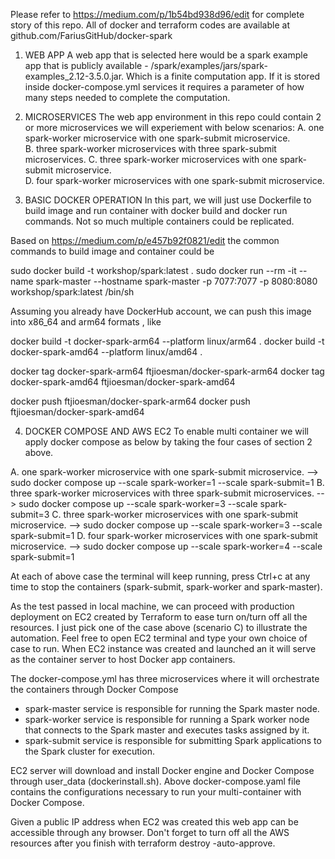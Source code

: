 Please refer to https://medium.com/p/1b54bd938d96/edit for complete story of this repo.
All of docker and terraform codes are available at github.com/FariusGitHub/docker-spark

1. WEB APP
A web app that is selected here would be a spark example app that is publicly available - /spark/examples/jars/spark-examples_2.12-3.5.0.jar.
Which is a finite computation app. If it is stored inside docker-compose.yml services it requires a parameter of how many steps needed to complete the computation.


2. MICROSERVICES
The web app environment in this repo could contain 2 or more microservices we will experiement with below scenarios: 
A.   one spark-worker microservice  with one   spark-submit microservice.   
B. three spark-worker microservices with three spark-submit microservices. 
C. three spark-worker microservices with one   spark-submit microservice.  
D.  four spark-worker microservices with one   spark-submit microservice.  


3. BASIC DOCKER OPERATION 
In this part, we will just use Dockerfile to build image and run container with docker build and docker run commands.
Not so much multiple containers could be replicated.

Based on https://medium.com/p/e457b92f0821/edit the common commands to build image and container could be

sudo docker build -t workshop/spark:latest .
sudo docker run --rm -it --name spark-master --hostname spark-master -p 7077:7077 -p 8080:8080 workshop/spark:latest /bin/sh

Assuming you already have DockerHub account, we can push this image into x86_64 and arm64 formats , like

docker build -t docker-spark-arm64 --platform linux/arm64 .
docker build -t docker-spark-amd64 --platform linux/amd64 .

docker tag docker-spark-arm64 ftjioesman/docker-spark-arm64
docker tag docker-spark-amd64 ftjioesman/docker-spark-amd64

docker push ftjioesman/docker-spark-arm64
docker push ftjioesman/docker-spark-amd64


4. DOCKER COMPOSE AND AWS EC2 
To enable multi container we will apply docker compose as below by taking the four cases of section 2 above. 

A.   one spark-worker microservice  with one   spark-submit microservice.  --> sudo docker compose up --scale spark-worker=1 --scale spark-submit=1 
B. three spark-worker microservices with three spark-submit microservices. --> sudo docker compose up --scale spark-worker=3 --scale spark-submit=3
C. three spark-worker microservices with one   spark-submit microservice.  --> sudo docker compose up --scale spark-worker=3 --scale spark-submit=1
D.  four spark-worker microservices with one   spark-submit microservice.  --> sudo docker compose up --scale spark-worker=4 --scale spark-submit=1

At each of above case the terminal will keep running, press Ctrl+c at any time to stop the containers (spark-submit, spark-worker and spark-master).

As the test passed in local machine, we can proceed with production deployment on EC2 created by Terraform to ease turn on/turn off all the resources.
I just pick one of the case above (scenario C) to illustrate the automation. Feel free to open EC2 terminal and type your own choice of case to run.
When EC2 instance was created and launched an it will serve as the container server to host Docker app containers.

The docker-compose.yml has three microservices where it will orchestrate the containers through Docker Compose 
- spark-master service is responsible for running the Spark master node. 
- spark-worker service is responsible for running a Spark worker node that connects to the Spark master and executes tasks assigned by it.
- spark-submit service is responsible for submitting Spark applications to the Spark cluster for execution.

EC2 server will download and install Docker engine and Docker Compose through user_data (dockerinstall.sh).
Above docker-compose.yaml file contains the configurations necessary to run your multi-container with Docker Compose.

Given a public IP address when EC2 was created this web app can be accessible through any browser.
Don't forget to turn off all the AWS resources after you finish with terraform destroy -auto-approve.